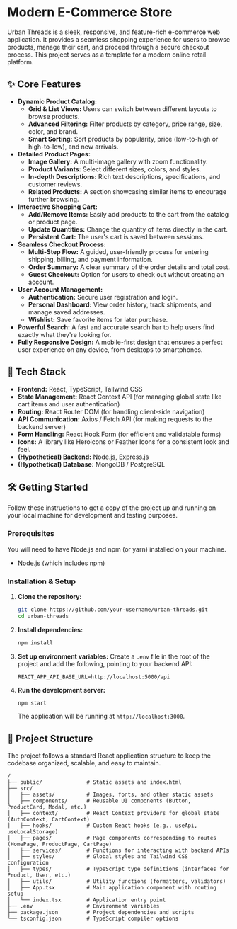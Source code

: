 # Modern E-Commerce Store

Urban Threads is a sleek, responsive, and feature-rich e-commerce web application. It provides a seamless shopping experience for users to browse products, manage their cart, and proceed through a secure checkout process. This project serves as a template for a modern online retail platform.


## ✨ Core Features

*   **Dynamic Product Catalog:**
    *   **Grid & List Views:** Users can switch between different layouts to browse products.
    *   **Advanced Filtering:** Filter products by category, price range, size, color, and brand.
    *   **Smart Sorting:** Sort products by popularity, price (low-to-high or high-to-low), and new arrivals.
*   **Detailed Product Pages:**
    *   **Image Gallery:** A multi-image gallery with zoom functionality.
    *   **Product Variants:** Select different sizes, colors, and styles.
    *   **In-depth Descriptions:** Rich text descriptions, specifications, and customer reviews.
    *   **Related Products:** A section showcasing similar items to encourage further browsing.
*   **Interactive Shopping Cart:**
    *   **Add/Remove Items:** Easily add products to the cart from the catalog or product page.
    *   **Update Quantities:** Change the quantity of items directly in the cart.
    *   **Persistent Cart:** The user's cart is saved between sessions.
*   **Seamless Checkout Process:**
    *   **Multi-Step Flow:** A guided, user-friendly process for entering shipping, billing, and payment information.
    *   **Order Summary:** A clear summary of the order details and total cost.
    *   **Guest Checkout:** Option for users to check out without creating an account.
*   **User Account Management:**
    *   **Authentication:** Secure user registration and login.
    *   **Personal Dashboard:** View order history, track shipments, and manage saved addresses.
    *   **Wishlist:** Save favorite items for later purchase.
*   **Powerful Search:** A fast and accurate search bar to help users find exactly what they're looking for.
*   **Fully Responsive Design:** A mobile-first design that ensures a perfect user experience on any device, from desktops to smartphones.

## 🚀 Tech Stack

*   **Frontend:** React, TypeScript, Tailwind CSS
*   **State Management:** React Context API (for managing global state like cart items and user authentication)
*   **Routing:** React Router DOM (for handling client-side navigation)
*   **API Communication:** Axios / Fetch API (for making requests to the backend server)
*   **Form Handling:** React Hook Form (for efficient and validatable forms)
*   **Icons:** A library like Heroicons or Feather Icons for a consistent look and feel.
*   **(Hypothetical) Backend:** Node.js, Express.js
*   **(Hypothetical) Database:** MongoDB / PostgreSQL

## 🛠️ Getting Started

Follow these instructions to get a copy of the project up and running on your local machine for development and testing purposes.

### Prerequisites

You will need to have Node.js and npm (or yarn) installed on your machine.

*   [Node.js](https://nodejs.org/) (which includes npm)

### Installation & Setup

1.  **Clone the repository:**
    ```bash
    git clone https://github.com/your-username/urban-threads.git
    cd urban-threads
    ```

2.  **Install dependencies:**
    ```bash
    npm install
    ```

3.  **Set up environment variables:**
    Create a `.env` file in the root of the project and add the following, pointing to your backend API:
    ```
    REACT_APP_API_BASE_URL=http://localhost:5000/api
    ```

4.  **Run the development server:**
    ```bash
    npm start
    ```
    The application will be running at `http://localhost:3000`.

## 📁 Project Structure

The project follows a standard React application structure to keep the codebase organized, scalable, and easy to maintain.

```
/
├── public/              # Static assets and index.html
├── src/
│   ├── assets/          # Images, fonts, and other static assets
│   ├── components/      # Reusable UI components (Button, ProductCard, Modal, etc.)
│   ├── context/         # React Context providers for global state (AuthContext, CartContext)
│   ├── hooks/           # Custom React hooks (e.g., useApi, useLocalStorage)
│   ├── pages/           # Page components corresponding to routes (HomePage, ProductPage, CartPage)
│   ├── services/        # Functions for interacting with backend APIs
│   ├── styles/          # Global styles and Tailwind CSS configuration
│   ├── types/           # TypeScript type definitions (interfaces for Product, User, etc.)
│   ├── utils/           # Utility functions (formatters, validators)
│   ├── App.tsx          # Main application component with routing setup
│   └── index.tsx        # Application entry point
├── .env                 # Environment variables
├── package.json         # Project dependencies and scripts
└── tsconfig.json        # TypeScript compiler options
```


